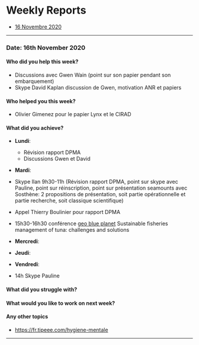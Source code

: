 # Weekly Reports

* [16 Novembre 2020](#date-16th-november-2020)

-------------------------------------------------------------------  

### Date: 16th November 2020

#### Who did you help this week?

* Discussions avec Gwen Wain (point sur son papier pendant son embarquement)
* Skype David Kaplan discussion de Gwen, motivation ANR et papiers

#### Who helped you this week?

* Olivier Gimenez pour le papier Lynx et le CIRAD

#### What did you achieve?

* **Lundi**: 
   * Révision rapport DPMA
   * Discussions Gwen et David

* **Mardi**: 
* Skype Ilan 9h30-11h (Révision rapport DPMA, point sur skype avec Pauline, point sur réinscription, point sur présentation seamounts avec Sosthène: 2 propositions de présentation, soit partie opérationnelle et partie recherche, soit classique scientifique)
* Appel Thierry Boulinier pour rapport DPMA
* 15h30-16h30 conférence [geo blue planet](https://geoblueplanet.org/eo-for-tuna/) Sustainable fisheries management of tuna: challenges and solutions

* **Mercredi**: 

* **Jeudi**: 

* **Vendredi**: 
* 14h Skype Pauline

#### What did you struggle with?

#### What would you like to work on next week?

#### Any other topics

* https://fr.tipeee.com/hygiene-mentale

-------------------------------------------------------------------
